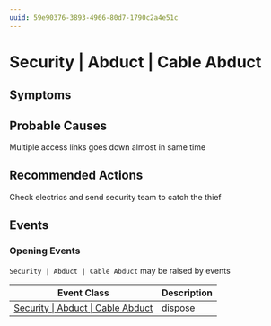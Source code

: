 ```yaml
---
uuid: 59e90376-3893-4966-80d7-1790c2a4e51c
---
```

# Security | Abduct | Cable Abduct

## Symptoms

## Probable Causes

Multiple access links goes down almost in same time

## Recommended Actions

Check electrics and send security team to catch the thief

## Events

### Opening Events
`Security | Abduct | Cable Abduct` may be raised by events

| Event Class                                                                                      | Description |
| ------------------------------------------------------------------------------------------------ | ----------- |
| [Security \| Abduct \| Cable Abduct](../../../event-classes-reference/security/abduct/cable-abduct.md) | dispose     |
